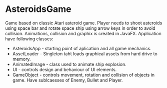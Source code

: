# AsteroidsGame 
Game based on classic Atari asteroid game. Player needs to shoot asteroids using space bar and rotate space ship
using arrow keys in order to avoid collision. Animations, collision and graphix is created in JavaFX.
Application have following classes:

* AsteroidsApp - starting point of aplication and all game mechanics.
* AssetLoader - Singleton taht loads graphical assets from hard drive to memory.
* AnimatedImage - class used to animate ship explosion.
* UI - controls design and behaviour of UI elements.
* GameObject - controls movement, rotation and collision of objects in game. Have sublcaesses of Enemy, Bullet and Player.
